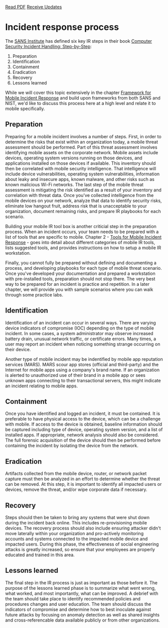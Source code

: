 <div class="cta-banner">
  <a class="cta-banner-pdf" href="https://info.nowsecure.com/IRforAndroidandiOS_PDFRequest.html">Read PDF<i class="fa fa-file-pdf-o"></i></a>
  <a class="cta-banner-update" href="https://info.nowsecure.com/IRforAndroidandiOS_Updates.html">Receive Updates<i class="fa fa-bell-o"></i></a>
</div>

# Incident response process

The [SANS Institute](https://www.sans.org/) has defined six key IR steps in their book [Computer Security Incident Handling: Step-by-Step](http://www.amazon.com/Computer-Security-Incident-Handling-Step-/dp/0972427376/ref=sr_1_1?ie=UTF8&qid=1436392071&sr=8-1&keywords=Computer+Security+Incident+Handling%3A+Step-by-Step):

1. Preparation
2. Identification
3. Containment
4. Eradication
5. Recovery
6. Lessons learned

While we will cover this topic extensively in the chapter [Framework for Mobile Incident Response](mobile-incident-response-framework.md) and build upon frameworks from both SANS and NIST, we'd like to discuss this process here at a high level and relate it to mobile specifically.

## Preparation
Preparing for a mobile incident involves a number of steps. First, in order to determine the risks that exist within an organization today, a mobile threat assessment should be performed. Part of this threat assessment involves identifying mobile assets on the corporate network. Mobile assets include devices, operating system versions running on those devices, and applications installed on those devices if available. This inventory should then be correlated with mobile security intelligence. That intelligence will include device vulnerabilities, operating system vulnerabilities, information about leaky and insecure apps, known malware, and other risks such as known malicious Wi-Fi networks. The last step of the mobile threat assessment is mitigating the risk identified as a result of your inventory and correlation with threat data. Once you've collected intelligence from the mobile devices on your network, analyze that data to identify security risks, eliminate low hangout fruit, address risk that is unacceptable to your organization, document remaining risks, and prepare IR playbooks for each scenario.

Building your mobile IR tool box is another criticial step in the preparation process.  When an incident occurs, your team needs to be prepared with a list of tools that are specific to mobile. Chapter 2 - [Tools for Mobile Incident Response](../tools/README.md) - goes into detail about different categories of mobile IR tools, lists suggested tools, and provides instructions on how to setup a mobile IR workstation.

Finally, you cannot fully be prepared without defining and documenting a process, and developing playbooks for each type of mobile threat scenario. Once you've developed your documentation and prepared a workstation with pre-installed tools, preparation should not stop there. The very best way to be prepared for an incident is practice and repetition. In a later chapter, we will provide you with sample scenarios where you can walk through some practice labs.


## Identification
Identification of an incident can occur in several ways. There are varying device indicators of compromise (IOC) depending on the type of mobile incident. In some cases, a system administrator may observe increased battery drain, unusual network traffic, or certificate errors. Many times, a user may report an incident when noticing something strange occurring on their device.

Another type of mobile incident may be indentified by mobile app reputation services (MARS). MARS scour app stores (official and third-party) and the Internet for mobile apps using a company's brand name. If an organization is alerted to unauthorized use of their brand in a mobile app or sees unknown apps connecting to their transactional servers, this might indicate an incident relating to mobile apps.


## Containment
Once you have identified and logged an incident, it must be contained. It is preferable to have physical access to the device, which can be a challenge with mobile. If access to the device is obtained, baseline information should be captured including type of device, operating system version, and a list of installed apps. If appropriate, network analysis should also be considered. The full forensic acquisition of the device should then be performed before containing the incident by isolating the device from the network.

## Eradication 
Artifacts collected from the mobile device, router, or network packet capture must then be analyzed in an effort to determine whether the threat can be removed. At this step, it is important to identify all impacted users or devices, remove the threat, and/or wipe corporate data if necessary.  

## Recovery
Steps should then be taken to bring any systems that were shut down during the incident back online. This includes re-provisioning mobile devices. The recovery process should also include ensuring attacker didn't move laterally within your organization and pro-actively monitoring accounts and systems connected to the impacted mobile device and impacted users.  During this phase, the effectiveness of social engineering attacks is greatly increased, so ensure that your employees are properly educated and trained in this area.


## Lessons learned
The final step in the IR process is just as important as those before it. The purpose of the lessons learned phase is to summarize what went wrong, what worked, and most importantly, what can be improved. A debrief with the team should take place to identify recommended policies and procedures changes and user education.  The team should discuss the indicators of compromise and determine how to best inoculate against future attacks by focusing on anomaly detection as well as shared insights and cross-referencable data available publicly or from other organizations.

